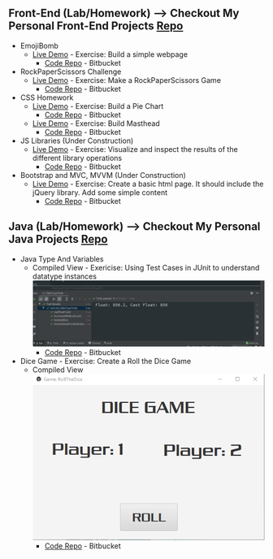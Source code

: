 ## Front-End (Lab/Homework)  --> Checkout My Personal Front-End Projects [Repo](https://github.com/azanaebondbrooks/frontend-mania-repo)
- EmojiBomb
    - [Live Demo](https://emojibombstories.netlify.com/) -  Exercise: Build a simple webpage
		- [Code Repo](https://bitbucket.org/itsjustnae/emojibomb-lab1/src/master/) - Bitbucket
- RockPaperScissors Challenge
    - [Live Demo](https://rockpaperscissorschallenge.netlify.com/) -  Exercise: Make a RockPaperScissors Game
		- [Code Repo](https://bitbucket.org/itsjustnae/rockpaperscissors-lab2/src/master/) - Bitbucket
- CSS Homework
    - [Live Demo](https://piechart.netlify.com/) -  Exercise: Build a Pie Chart
		- [Code Repo](https://bitbucket.org/itsjustnae/piechart-hw1/src/master/) - Bitbucket
    - [Live Demo](https://mastheadcss.netlify.com) - Exercise: Build Masthead
		- [Code Repo](https://bitbucket.org/itsjustnae/navbar-hw1/src/master/) - Bitbucket
- JS Libraries (Under Construction)
    - [Live Demo](https://jslibraries.netlify.com/) - Exercise: Visualize and inspect the results of the different library operations 
		- [Code Repo](https://bitbucket.org/itsjustnae/jslibraries-lab2/src/master/) - Bitbucket
- Bootstrap and MVC, MVVM (Under Construction)
    - [Live Demo](https://bootstraphw.netlify.com/) - Exercise: Create a basic html page. It should include the jQuery library. Add some simple content
       - [Code Repo](https://bitbucket.org/itsjustnae/bootstraphw/src/master/) - Bitbucket
## Java (Lab/Homework) --> Checkout My Personal Java Projects [Repo](https://github.com/azanaebondbrooks/java-mania-repo)
- Java Type And Variables
    * Compiled View - Exericise: Using Test Cases in JUnit to understand datatype instances
         ![Alt Text](testcase.gif)
       - [Code Repo](https://bitbucket.org/itsjustnae/types-variableslab/src/master/) - Bitbucket
- Dice Game  - Exercise: Create a Roll the Dice Game 
    * Compiled View
         ![](rolldice.gif)
       - [Code Repo](https://bitbucket.org/itsjustnae/dicegame/src/master/) - Bitbucket